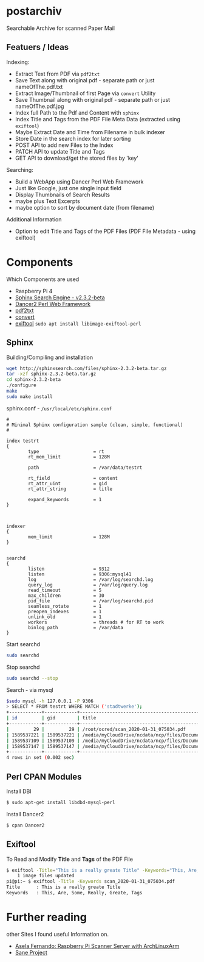# postarchiv
Searchable Archive for scanned Paper Mail

## Featuers / Ideas

Indexing:

- Extract Text from PDF via `pdf2txt`
- Save Text along with original pdf - separate path or just nameOfThe.pdf.txt
- Extract Image/Thumbnail of first Page via `convert` Utility
- Save Thumbnail along with original pdf - separate path or just nameOfThe.pdf.jpg
- Index full Path to the Pdf and Content with `sphinx`
- Index Title and Tags from the PDF File Meta Data (extracted using `exiftool`)
- Maybe Extract Date and Time from Filename in bulk indexer
- Store Date in the search index for later sorting
- POST API to add new Files to the Index
- PATCH API to update Title and Tags
- GET API to download/get the stored files by 'key'

Searching:

- Build a WebApp using Dancer Perl Web Framework
- Just like Google, just one single input field
- Display Thumbnails of Search Results
- maybe plus Text Excerpts
- maybe option to sort by document date (from filename)

Additional Information

- Option to edit Title and Tags of the PDF Files (PDF File Metadata - using exiftool)

# Components
Which Components are used

- Raspberry Pi 4
- [Sphinx Search Engine - v2.3.2-beta](http://sphinxsearch.com)
- [Dancer2 Perl Web Framework](http://perldancer.org/)
- [pdf2txt](https://linux.die.net/man/1/pdftotext)
- [convert](https://linux.die.net/man/1/convert)
- [exiftool](https://exiftool.org/) `sudo apt install libimage-exiftool-perl`

## Sphinx
Building/Compiling and installation

```bash
wget http://sphinxsearch.com/files/sphinx-2.3.2-beta.tar.gz
tar -xzf sphinx-2.3.2-beta.tar.gz
cd sphinx-2.3.2-beta
./configure
make
sudo make install
```

sphinx.conf - `/usr/local/etc/sphinx.conf`
```
#
# Minimal Sphinx configuration sample (clean, simple, functional)
#

index testrt
{
        type                    = rt
        rt_mem_limit            = 128M

        path                    = /var/data/testrt

        rt_field                = content
        rt_attr_uint            = gid
        rt_attr_string          = title

        expand_keywords         = 1
}



indexer
{
        mem_limit               = 128M
}


searchd
{
        listen                  = 9312
        listen                  = 9306:mysql41
        log                     = /var/log/searchd.log
        query_log               = /var/log/query.log
        read_timeout            = 5
        max_children            = 30
        pid_file                = /var/log/searchd.pid
        seamless_rotate         = 1
        preopen_indexes         = 1
        unlink_old              = 1
        workers                 = threads # for RT to work
        binlog_path             = /var/data
}
```

Start searchd
```bash
sudo searchd
```

Stop searchd
```bash
sudo searchd --stop
```

Search - via mysql
```bash
$sudo mysql -h 127.0.0.1 -P 9306
> SELECT * FROM testrt WHERE MATCH ('stadtwerke');
+------------+------------+-----------------------------------------------------------------------------------+
| id         | gid        | title                                                                             |
+------------+------------+-----------------------------------------------------------------------------------+
|         29 |         29 | /root/ocred/scan_2020-01-31_075034.pdf                                            |
| 1589537221 | 1589537221 | /media/myCloudDrive/ncdata/ncp/files/Documents/2020/01/scan_2020-01-31_075034.pdf |
| 1589537109 | 1589537109 | /media/myCloudDrive/ncdata/ncp/files/Documents/scan_2019-06-06_181038.pdf         |
| 1589537147 | 1589537147 | /media/myCloudDrive/ncdata/ncp/files/Documents/scan_2019-07-07_090424.pdf         |
+------------+------------+-----------------------------------------------------------------------------------+
4 rows in set (0.002 sec)
```

## Perl CPAN Modules

Install DBI

```bash
$ sudo apt-get install libdbd-mysql-perl
```

Install Dancer2

```bash
$ cpan Dancer2
```

## Exiftool

To Read and Modify **Title** and **Tags** of the PDF File

```bash
$ exiftool -Title="This is a really greate Title" -Keywords="This, Are, Some, Really, Greate, Tags" scan_2020-01-31_075034.pdf
    1 image files updated
pi@pi:~ $ exiftool -Title -Keywords scan_2020-01-31_075034.pdf
Title      : This is a really greate Title
Keywords   : This, Are, Some, Really, Greate, Tags
```

# Further reading

other Sites I found useful Information on.

- [Asela Fernando: Raspberry Pi Scanner Server with ArchLinuxArm](https://www.aselafernando.com/blog/2020/08/23)
- [Sane Project](https://gitlab.com/sane-project)
